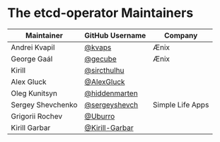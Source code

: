 # The etcd-operator Maintainers

| Maintainer | GitHub Username | Company |
| ---------- | --------------- | ------- |
| Andrei Kvapil | [@kvaps](https://github.com/kvaps) | Ænix |
| George Gaál | [@gecube](https://github.com/gecube) | Ænix |
| Kirill | [@sircthulhu](https://github.com/sircthulhu) |  |
| Alex Gluck | [@AlexGluck](https://github.com/AlexGluck) |  |
| Oleg Kunitsyn | [@hiddenmarten](https://github.com/hiddenmarten) |  |
| Sergey Shevchenko | [@sergeyshevch](https://github.com/sergeyshevch) | Simple Life Apps |
| Grigorii Rochev | [@Uburro](https://github.com/Uburro) | |
| Kirill Garbar | [@Kirill-Garbar](https://github.com/Kirill-Garbar) | |
